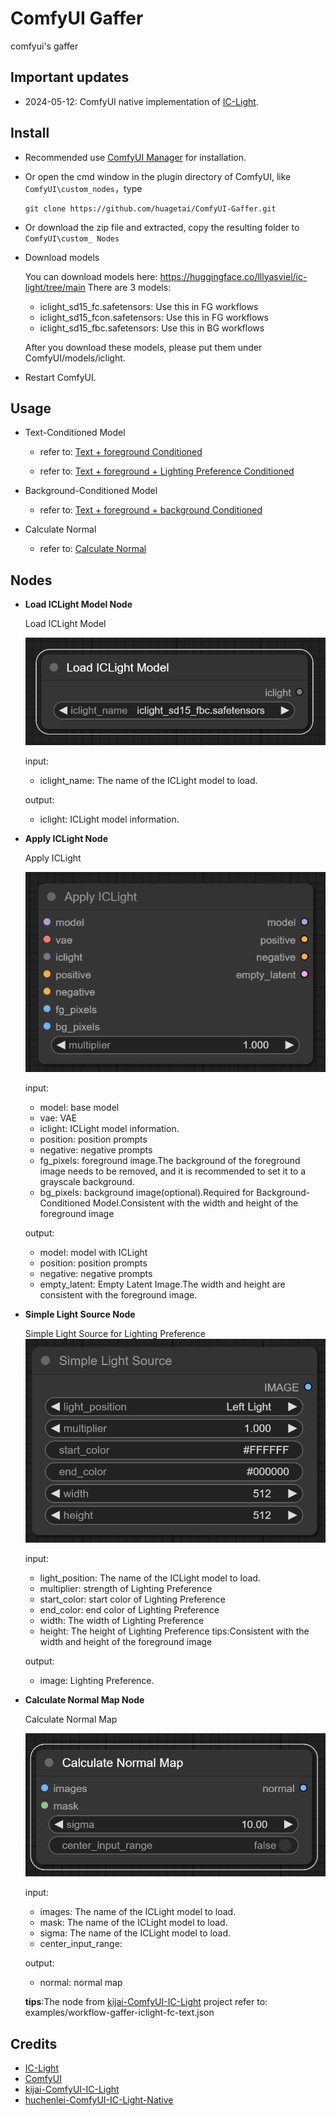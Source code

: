 # ComfyUI Gaffer

comfyui's gaffer

## Important updates

* 2024-05-12: ComfyUI native implementation of [IC-Light](https://github.com/lllyasviel/IC-Light).

## Install

* Recommended use [ComfyUI Manager](https://github.com/ltdrdata/ComfyUI-Manager) for installation.

* Or open the cmd window in the plugin directory of ComfyUI, like ```ComfyUI\custom_nodes```，type    
  ```
  git clone https://github.com/huagetai/ComfyUI-Gaffer.git
  ```
* Or download the zip file and extracted, copy the resulting folder to ```ComfyUI\custom_ Nodes```
* Download models

  You can download models here: https://huggingface.co/lllyasviel/ic-light/tree/main
  There are 3 models:
  * iclight_sd15_fc.safetensors: Use this in FG workflows
  - iclight_sd15_fcon.safetensors: Use this in FG workflows
  - iclight_sd15_fbc.safetensors: Use this in BG workflows

  After you download these models, please put them under ComfyUI/models/iclight.

* Restart ComfyUI.

## Usage


* Text-Conditioned Model

  * refer to: [Text + foreground Conditioned](examples/workflow-gaffer-iclight-fc-text.json)

  * refer to: [Text + foreground + Lighting Preference Conditioned](examples/workflow-gaffer-iclight-fc.json)

* Background-Conditioned Model

  * refer to: [Text + foreground + background Conditioned](examples/workflow-gaffer-iclight-fbc.json)

* Calculate Normal
  
  * refer to: [Calculate Normal](examples/workflow-gaffer-iclight-fc-normal.json)

## Nodes


* **Load ICLight Model Node**

  Load ICLight Model

  ![Load ICLight Model](image/node_load-iclight-model.png)

  input:
  * iclight_name: The name of the ICLight model to load.
  
  output:
  * iclight: ICLight model information.


* **Apply ICLight Node**

  Apply ICLight

  ![Apply ICLight](image/node_apply-iclight.png)

  input:
  * model: base model
  * vae: VAE
  * iclight: ICLight model information.
  * position: position prompts
  * negative: negative prompts
  * fg_pixels: foreground image.The background of the foreground image needs to be removed, and it is recommended to set it to a grayscale background.
  * bg_pixels: background image(optional).Required for Background-Conditioned Model.Consistent with the width and height of the foreground image
  
  output:
  * model: model with ICLight
  * position: position prompts
  * negative: negative prompts
  * empty_latent: Empty Latent Image.The width and height are consistent with the foreground image.


* **Simple Light Source Node**
  
  Simple Light Source for Lighting Preference
  ![Simple Light Source Node](image/node_simple-light-source.png)

  input:
  * light_position: The name of the ICLight model to load.
  * multiplier: strength of Lighting Preference
  * start_color: start color of Lighting Preference
  * end_color: end color of Lighting Preference
  * width: The width of Lighting Preference
  * height: The height of Lighting Preference
  tips:Consistent with the width and height of the foreground image
  
  output:
  * image: Lighting Preference.
  

* **Calculate Normal Map Node**

  Calculate Normal Map

  ![Calculate Normal Map](image/node_calculate_normal_map.png)

  input:
  * images: The name of the ICLight model to load. 
  * mask: The name of the ICLight model to load.
  * sigma: The name of the ICLight model to load.
  * center_input_range:
  
  output:
  * normal: normal map
  
  **tips**:The node from [kijai-ComfyUI-IC-Light](https://github.com/kijai/ComfyUI-IC-Light) project
  refer to: examples/workflow-gaffer-iclight-fc-text.json

## Credits

* [IC-Light](https://github.com/lllyasviel/IC-Light)
* [ComfyUI](https://github.com/comfyanonymous/ComfyUI)
* [kijai-ComfyUI-IC-Light](https://github.com/kijai/ComfyUI-IC-Light)
* [huchenlei-ComfyUI-IC-Light-Native](https://github.com/huchenlei/ComfyUI-IC-Light-Native)